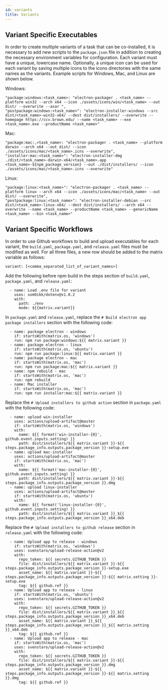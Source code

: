 ```yaml
---
id: variants
title: Variants
---
```


## Variant Specific Executables

In order to create multiple variants of a task that can be co-installed, it is necessary to add new scripts to the `package.json` file in addition to creating the necessary environment variables for configuration. Each variant must have a unique, lowercase name. Optionally, a unique icon can be used for each variant by saving multiple icons to the icons directories with the same names as the variants. Example scripts for Windows, Mac, and Linux are shown below. 

Windows:

```
"package:windows:<task_name>: "electron-packager . <task_name> --platform win32 --arch x64 --icon ./assets/icons/win/<task_name> --out dist/ --overwrite --asar ",
"postpackage:windows:<task_name>": "electron-installer-windows --src dist/<task_name>-win32-x64/ --dest dist/installers/ --overwrite --homepage https://ccv.brown.edu/ --name <task_name> --exe <task_name>.exe --productName <task_name>"
```

Mac:

```
"package:mac:,<task_name>: "electron-packager . <task_name> --platform darwin --arch x64 --out dist/ --icon ./assets/icons/mac/<task_name>.icns --overwrite",
"installer:mac:<task_name>": "electron-installer-dmg ./dist/<task_name>-darwin-x64/<task_name>.app <task_name>-${npm_package_version} --out ./dist/installers/ --icon ./assets/icons/mac/<task_name>.icns --overwrite"
```

Linux:

```
"package:linux:<task_name>": "electron-packager . <task_name> --platform linux --arch x64 --icon ./assets/icons/mac/<task_name> --out dist/ --overwrite",
"postpackage:linux:<task_name>": "electron-installer-debian --src dist/<task_name>-linux-x64/ --dest dist/installers/ --arch x64 --overwrite --name <task_name> --productName <task_name> --genericName <task_name> --bin <task_name>"
```

## Variant Specific Workflows

In order to use Github workflows to build and upload executables for each variant, the `build.yaml`, `package.yaml`, and `release.yaml` files must be modified as well. For all three files, a new row should be added to the matrix variable as follows:

	variant: [<comma_separated_list_of_variant_names>]

Add the following before npm build in the steps section of `build.yaml`, `package.yaml`, and `release.yaml`:

      - name: Load .env file for variant
        uses: xom9ikk/dotenv@v1.0.2
        with:
          path: ./env
          mode: ${{matrix.variant}}

In `package.yaml` and `release.yaml`, replace the `# Build electron app package installers` section with the following code:

      - name: package electron - windows
        if: startsWith(matrix.os, 'windows')
        run: npm run package:windows:${{ matrix.variant }}
      - name: package electron - linux
        if: startsWith(matrix.os, 'ubuntu')
        run: npm run package:linux:${{ matrix.variant }}
      - name: package electron - mac
        if: startsWith(matrix.os, 'mac')
        run: npm run package:mac:${{ matrix.variant }}
      - name: npm rebuild - mac
        if: startsWith(matrix.os, 'mac')
        run: npm rebuild
      - name: Mac installer
        if: startsWith(matrix.os, 'mac')
        run: npm run installer:mac:${{ matrix.variant }}

Replace the `# Upload installers to github action` section in `package.yaml` with the following code:

      - name: upload win-installer
        uses: actions/upload-artifact@master
        if: startsWith(matrix.os, 'windows')
        with:
          name: ${{ format('win-installer-{0}', github.event.inputs.setting) }}
          path: dist/installers/${{ matrix.variant }}-${{ steps.package_info.outputs.package_version }}-setup.exe
      - name: upload mac-installer
        uses: actions/upload-artifact@master
        if: startsWith(matrix.os, 'mac')
        with:
          name: ${{ format('mac-installer-{0}', github.event.inputs.setting) }}
          path: dist/installers/${{ matrix.variant }}-${{ steps.package_info.outputs.package_version }}.dmg
      - name: upload linux-installer
        uses: actions/upload-artifact@master
        if: startsWith(matrix.os, 'ubuntu')
        with:
          name: ${{ format('linux-installer-{0}', github.event.inputs.setting) }}
          path: dist/installers/${{ matrix.variant }}_${{ steps.package_info.outputs.package_version }}_x64.deb

Replace the `# Upload installers to github release` section in `release.yaml` with the following code:

      - name: Upload app to release - windows
        if: startsWith(matrix.os, 'windows')
        uses: svenstaro/upload-release-action@v2
        with:
          repo_token: ${{ secrets.GITHUB_TOKEN }}
          file: dist/installers/${{ matrix.variant }}-${{ steps.package_info.outputs.package_version }}-setup.exe
          asset_name: ${{ matrix.variant }}-${{ steps.package_info.outputs.package_version }}-${{ matrix.setting }}-setup.exe
          tag: ${{ github.ref }}
      - name: Upload app to release - linux
        if: startsWith(matrix.os, 'ubuntu')
        uses: svenstaro/upload-release-action@v2
        with:
          repo_token: ${{ secrets.GITHUB_TOKEN }}
          file: dist/installers/${{ matrix.variant }}_${{ steps.package_info.outputs.package_version }}_x64.deb
          asset_name: ${{ matrix.variant }}_${{ steps.package_info.outputs.package_version }}_${{ matrix.setting }}_x64.deb
          tag: ${{ github.ref }}
      - name: Upload app to release - mac
        if: startsWith(matrix.os, 'mac')
        uses: svenstaro/upload-release-action@v2
        with:
          repo_token: ${{ secrets.GITHUB_TOKEN }}
          file: dist/installers/${{ matrix.variant }}-${{ steps.package_info.outputs.package_version }}.dmg
          asset_name: ${{ matrix.variant }}-${{ steps.package_info.outputs.package_version }}-${{ matrix.setting }}.dmg
          tag: ${{ github.ref }}
